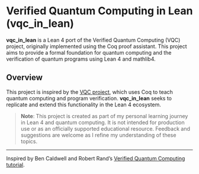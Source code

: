 # Verified Quantum Computing in Lean (vqc_in_lean)

**vqc_in_lean** is a Lean 4 port of the Verified Quantum Computing (VQC) project, originally implemented using the Coq proof assistant. This project aims to provide a formal foundation for quantum computing and the verification of quantum programs using Lean 4 and mathlib4.

## Overview

This project is inspired by the [VQC project](https://people.cs.uchicago.edu/~caldwellb/posts/2022-09-14-vqc.html), which uses Coq to teach quantum computing and program verification. **vqc_in_lean** seeks to replicate and extend this functionality in the Lean 4 ecosystem.

> **Note**: This project is created as part of my personal learning journey in Lean 4 and quantum computing. It is not intended for production use or as an officially supported educational resource. Feedback and suggestions are welcome as I refine my understanding of these topics.

---
Inspired by Ben Caldwell and Robert Rand’s [Verified Quantum Computing tutorial](https://icfp22.sigplan.org/details/icfp-2022-tutorials/2/Verified-Quantum-Computing).